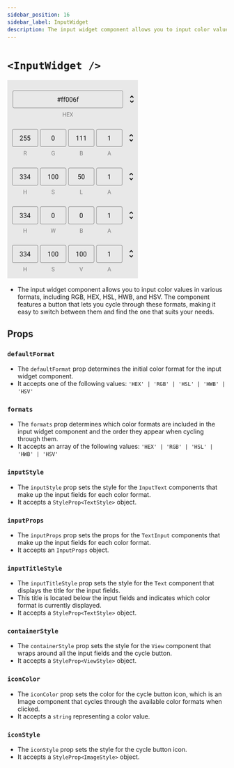 ```yaml
---
sidebar_position: 16
sidebar_label: InputWidget
description: The input widget component allows you to input color values in various formats.
---
```


# `<InputWidget />`

![InputWidget](../../../images/InputWidgets.png)

- The input widget component allows you to input color values in various formats, including RGB, HEX, HSL, HWB, and HSV. The component features a button that lets you cycle through these formats, making it easy to switch between them and find the one that suits your needs.

## Props

### `defaultFormat`

- The `defaultFormat` prop determines the initial color format for the input widget component.
- It accepts one of the following values: `'HEX' | 'RGB' | 'HSL' | 'HWB' | 'HSV'`

### `formats`

- The `formats` prop determines which color formats are included in the input widget component and the order they appear when cycling through them.
- It accepts an array of the following values: `'HEX' | 'RGB' | 'HSL' | 'HWB' | 'HSV'`

### `inputStyle`

- The `inputStyle` prop sets the style for the `InputText` components that make up the input fields for each color format.
- It accepts a `StyleProp<TextStyle>` object.

### `inputProps`

- The `inputProps` prop sets the props for the `TextInput` components that make up the input fields for each color format.
- It accepts an `InputProps` object.

### `inputTitleStyle`

- The `inputTitleStyle` prop sets the style for the `Text` component that displays the title for the input fields.
- This title is located below the input fields and indicates which color format is currently displayed.
- It accepts a `StyleProp<TextStyle>` object.

### `containerStyle`

- The `containerStyle` prop sets the style for the `View` component that wraps around all the input fields and the cycle button.
- It accepts a `StyleProp<ViewStyle>` object.

### `iconColor`

- The `iconColor` prop sets the color for the cycle button icon, which is an Image component that cycles through the available color formats when clicked.
- It accepts a `string` representing a color value.

### `iconStyle`

- The `iconStyle` prop sets the style for the cycle button icon.
- It accepts a `StyleProp<ImageStyle>` object.
